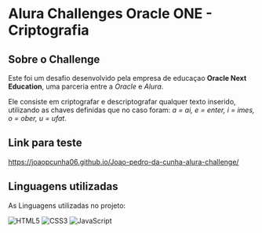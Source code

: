 #  Alura Challenges Oracle ONE - Criptografia

##  Sobre o Challenge
Este foi um  desafio desenvolvido pela empresa de educaçao __Oracle Next Education__, uma parceria entre a *Oracle* e *Alura*.

Ele consiste em criptografar e descriptografar qualquer texto inserido, utilizando as chaves definidas que no caso foram: *a = ai, e = enter, i = imes, o = ober, u = ufat*.

## Link para teste
https://joaopcunha06.github.io/Joao-pedro-da-cunha-alura-challenge/

## Linguagens utilizadas
As Linguagens utilizadas no projeto:

![HTML5](https://img.shields.io/badge/HTML5-E34F26?style=for-the-badge&logo=html5&logoColor=white) ![CSS3](https://img.shields.io/badge/CSS3-1572B6?style=for-the-badge&logo=css3&logoColor=white) ![JavaScript](https://img.shields.io/badge/JavaScript-F7DF1E?style=for-the-badge&logo=javascript&logoColor=black)
